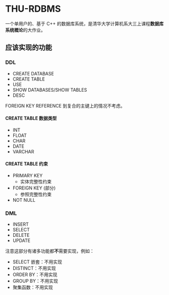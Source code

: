 # THU-RDBMS

一个单用户的、基于 C++ 的数据库系统，是清华大学计算机系大三上课程**数据库系统概论**的大作业。

## 应该实现的功能

### DDL

* CREATE DATABASE
* CREATE TABLE
* USE
* SHOW DATABASES/SHOW TABLES
* DESC

FOREIGN KEY REFERENCE 到复合的主键上的情况不考虑。

#### CREATE TABLE 数据类型

* INT
* FLOAT
* CHAR
* DATE
* VARCHAR

#### CREATE TABLE 约束

* PRIMARY KEY
  * 实体完整性约束
* FOREIGN KEY (部分)
  * 参照完整性约束
* NOT NULL

### DML

* INSERT
* SELECT
* DELETE
* UPDATE

注意这部分有诸多功能都**不**需要实现，例如：

* SELECT 嵌套：不用实现
* DISTINCT：不用实现
* ORDER BY：不用实现
* GROUP BY：不用实现
* 聚集函数：不用实现

